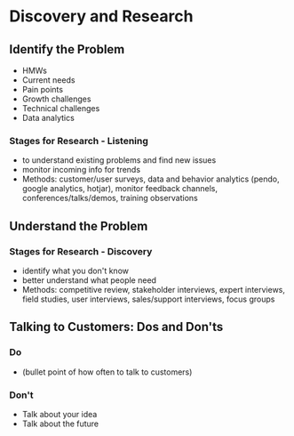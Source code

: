 # Discovery and Research

## Identify the Problem
* HMWs
* Current needs
* Pain points
* Growth challenges
* Technical challenges
* Data analytics

### Stages for Research - Listening
* to understand existing problems and find new issues
* monitor incoming info for trends
* Methods: customer/user surveys, data and behavior analytics (pendo, google analytics, hotjar), monitor feedback channels, conferences/talks/demos, training observations
  

## Understand the Problem
### Stages for Research - Discovery
* identify what you don't know
* better understand what people need
* Methods: competitive review, stakeholder interviews, expert interviews, field studies, user interviews, sales/support interviews, focus groups

## Talking to Customers: Dos and Don'ts
### Do
* (bullet point of how often to talk to customers)

### Don't
* Talk about your idea
* Talk about the future
